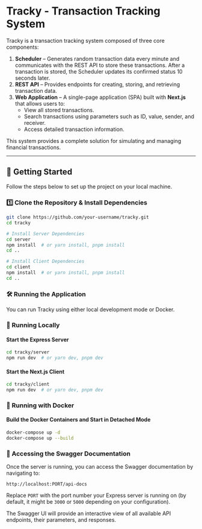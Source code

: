 # Tracky - Transaction Tracking System

Tracky is a transaction tracking system composed of three core components:

1. **Scheduler** – Generates random transaction data every minute and communicates with the REST API to store these transactions. After a transaction is stored, the Scheduler updates its confirmed status 10 seconds later.
2. **REST API** – Provides endpoints for creating, storing, and retrieving transaction data.
3. **Web Application** – A single-page application (SPA) built with **Next.js** that allows users to:
   - View all stored transactions.
   - Search transactions using parameters such as ID, value, sender, and receiver.
   - Access detailed transaction information.

This system provides a complete solution for simulating and managing financial transactions.

---

## 🚀 Getting Started

Follow the steps below to set up the project on your local machine.

### 1️⃣ Clone the Repository & Install Dependencies

```sh
git clone https://github.com/your-username/tracky.git
cd tracky

# Install Server Dependencies
cd server
npm install  # or yarn install, pnpm install
cd ..

# Install Client Dependencies
cd client
npm install  # or yarn install, pnpm install
cd ..
```

### 🛠 Running the Application

You can run Tracky using either local development mode or Docker.

### 🔹 Running Locally

#### Start the Express Server

```sh
cd tracky/server
npm run dev  # or yarn dev, pnpm dev
```

#### Start the Next.js Client

```sh
cd tracky/client
npm run dev  # or yarn dev, pnpm dev
```

### 🔹 Running with Docker

#### Build the Docker Containers and Start in Detached Mode

```sh
docker-compose up -d
docker-compose up --build

```

### 📖 Accessing the Swagger Documentation

Once the server is running, you can access the Swagger documentation by navigating to:

```
http://localhost:PORT/api-docs
```

Replace `PORT` with the port number your Express server is running on (by default, it might be `3000` or `5000` depending on your configuration).

The Swagger UI will provide an interactive view of all available API endpoints, their parameters, and responses.

